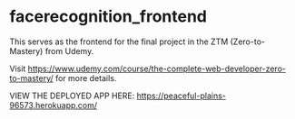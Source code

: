 # facerecognition_frontend

This serves as the frontend for the final project in the ZTM (Zero-to-Mastery) from Udemy.

Visit https://www.udemy.com/course/the-complete-web-developer-zero-to-mastery/ for more details.


VIEW THE DEPLOYED APP HERE: https://peaceful-plains-96573.herokuapp.com/
